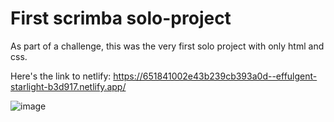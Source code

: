 # First scrimba solo-project

As part of a challenge, this was the very first solo project with only html and css.

Here's the link to netlify: https://651841002e43b239cb393a0d--effulgent-starlight-b3d917.netlify.app/

![image](https://github.com/YanSouzaBr/scrimba_solo_project/assets/129466666/5cf1820d-aa1f-48d2-bd18-66884ad96efe)

